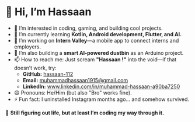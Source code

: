 # 👋 Hi, I’m Hassaan

- 👀 I’m interested in coding, gaming, and building cool projects.  
- 🌱 I’m currently learning **Kotlin, Android development, Flutter, and AI.**  
- 💼 I’m working on **Intern Valley**—a mobile app to connect interns and employers.  
- 🔧 I’m also building a **smart AI-powered dustbin** as an Arduino project.  
- 📫 How to reach me: Just scream **"Hassaan !"** into the void—if that doesn’t work, try:  
  - **GitHub:**  [hassaan-112](https://github.com/hassaan-112)  
  - **Email:**   muhammadhassaan1915@gmail.com
  - **LinkedIn:** www.linkedin.com/in/muhammad-hassaan-a90ba7250
- 😄 Pronouns: He/Him  (but also "Bro" works fine).
- ⚡ Fun fact: I uninstalled Instagram  months ago... and somehow survived.  

🚀 **Still figuring out life, but at least I’m coding my way through it.**  
